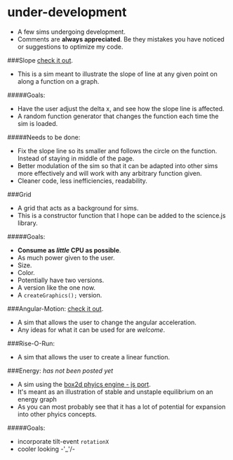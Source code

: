 # under-development
* A few sims undergoing development.
* Comments are **always appreciated**. Be they mistakes you have noticed or suggestions to optimize my code.

###Slope
[check it out](https://ceisenbach.github.io/under-development/slope/).
* This is a sim meant to illustrate the slope of line at any given point on along a function on a graph.

#####Goals:
* Have the user adjust the delta x, and see how the slope line is affected.
* A random function generator that changes the function each time the sim is loaded.

#####Needs to be done:
* Fix the slope line so its smaller and follows the circle on the function. Instead of staying in middle of the page.
* Better modulation of the sim so that it can be adapted into other sims more effectively and will work with any arbitrary function given.
* Cleaner code, less inefficiencies, readability.

###Grid
* A grid that acts as a background for sims.
* This is a constructor function that I hope can be added to the science.js library.

#####Goals:
* **Consume as _little_ CPU as possible**.
* As much power given to the user. 
 * Size.
 * Color.
* Potentially have two versions.
 * A version like the one now.
 * A ```createGraphics();``` version.

###Angular-Motion:
[check it out](https://ceisenbach.github.io/under-development/angular_motion/).
* A sim that allows the user to change the angular acceleration.
* Any ideas for what it can be used for are _welcome_.

###Rise-O-Run:
* A sim that allows the user to create a linear function.

###Energy: _has not been posted yet_
* A sim using the [box2d phyics engine - js port](https://github.com/kripken/box2d.js/).
* It's meant as an illustration of stable and unstaple equilibrium on an energy graph
* As you can most probably see that it has a lot of potential for expansion into other phyics concepts.

#####Goals:
 * incorporate tilt-event ```rotationX``` 
 * cooler looking -\'_'/-




